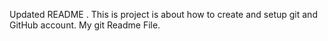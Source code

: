 Updated README . This is project is about how to create and setup git and GitHub account. 
My git Readme File.
